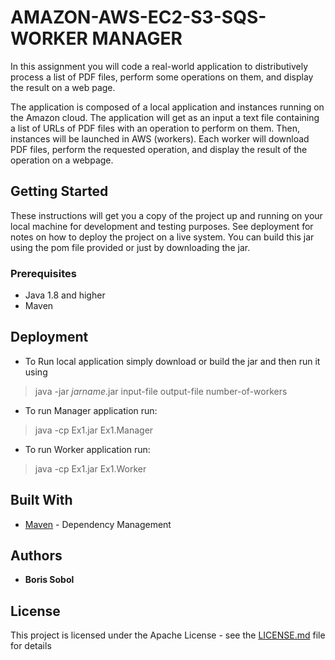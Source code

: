 # AMAZON-AWS-EC2-S3-SQS-WORKER MANAGER

In this assignment you will code a real-world application to distributively process a list of PDF files, perform some operations on them, and display the result on a web page. 

The application is composed of a local application and instances running on the Amazon cloud. The application will get as an input a text file containing a list of URLs of PDF files with an operation to perform on them. Then, instances will be launched in AWS (workers). Each worker will download PDF files, perform the requested operation, and display the result of the operation on a webpage.

## Getting Started

These instructions will get you a copy of the project up and running on your local machine for development and testing purposes. See deployment for notes on how to deploy the project on a live system.
You can build this jar using the pom file provided or just by downloading the jar.

### Prerequisites

* Java 1.8 and higher  
* Maven

## Deployment

* To Run local application simply download or build the jar and then run it using  
> java -jar *jarname*.jar input-file output-file number-of-workers <terminate>  
* To run Manager application run:
 > java -cp Ex1.jar Ex1.Manager
* To run Worker application run:
 > java -cp Ex1.jar Ex1.Worker

## Built With
* [Maven](https://maven.apache.org/) - Dependency Management

## Authors

* **Boris Sobol**

## License

This project is licensed under the Apache License - see the [LICENSE.md](LICENSE.md) file for details
